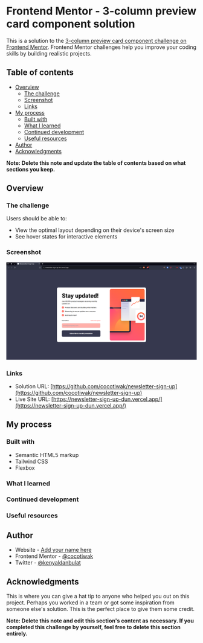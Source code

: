 # Frontend Mentor - 3-column preview card component solution

This is a solution to the [3-column preview card component challenge on Frontend Mentor](https://www.frontendmentor.io/challenges/3column-preview-card-component-pH92eAR2-). Frontend Mentor challenges help you improve your coding skills by building realistic projects. 

## Table of contents

- [Overview](#overview)
  - [The challenge](#the-challenge)
  - [Screenshot](#screenshot)
  - [Links](#links)
- [My process](#my-process)
  - [Built with](#built-with)
  - [What I learned](#what-i-learned)
  - [Continued development](#continued-development)
  - [Useful resources](#useful-resources)
- [Author](#author)
- [Acknowledgments](#acknowledgments)

**Note: Delete this note and update the table of contents based on what sections you keep.**

## Overview

### The challenge

Users should be able to:

- View the optimal layout depending on their device's screen size
- See hover states for interactive elements

### Screenshot

![](./screenshot.png)



### Links

- Solution URL: [https://github.com/cocotiwak/newsletter-sign-up](https://github.com/cocotiwak/newsletter-sign-up)
- Live Site URL: [https://newsletter-sign-up-dun.vercel.app/](https://newsletter-sign-up-dun.vercel.app/)

## My process

### Built with

- Semantic HTML5 markup
- Tailwind CSS
- Flexbox




### What I learned



### Continued development



### Useful resources


## Author

- Website - [Add your name here](https://www.your-site.com)
- Frontend Mentor - [@cocotiwak](https://www.frontendmentor.io/profile/cocotiwak)
- Twitter - [@kenyaldanbulat](https://www.twitter.com/kenyaldanbulat)


## Acknowledgments

This is where you can give a hat tip to anyone who helped you out on this project. Perhaps you worked in a team or got some inspiration from someone else's solution. This is the perfect place to give them some credit.

**Note: Delete this note and edit this section's content as necessary. If you completed this challenge by yourself, feel free to delete this section entirely.**
